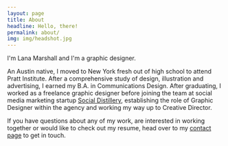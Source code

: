 ```yaml
---
layout: page
title: About
headline: Hello, there!
permalink: about/
img: img/headshot.jpg
---
```


I'm Lana Marshall and I'm a graphic designer.

An Austin native, I moved to New York fresh out of high school to attend Pratt Institute. After a comprehensive study of design, illustration and advertising, I earned my B.A. in Communications Design. After graduating, I worked as a freelance graphic designer before joining the team at social media marketing startup <a href="http://socialdistillery.com/" target="_blank">Social Distillery</a>, establishing the role of Graphic Designer within the agency and working my way up to Creative Director.

If you have questions about any of my work, are interested in working together or would like to check out my resume, head over to my <a href="/contact/">contact page</a> to get in touch.